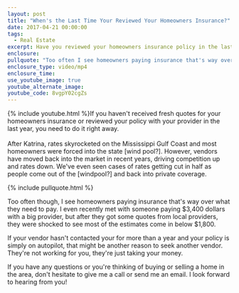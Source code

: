 ```yaml
---
layout: post
title: "When's the Last Time Your Reviewed Your Homeowners Insurance?"
date: 2017-04-21 00:00:00
tags:
  - Real Estate
excerpt: Have you reviewed your homeowners insurance policy in the last year? You might be surprised by what you hear now that rates are being driven down again.
enclosure:
pullquote: "Too often I see homeowners paying insurance that's way over what they need to pay."
enclosure_type: video/mp4
enclosure_time:
use_youtube_image: true
youtube_alternate_image:
youtube_code: 8vgpY02cgZs
---
```



{% include youtube.html %}If you haven't received fresh quotes for your homeowners insurance or reviewed your policy with your provider in the last year, you need to do it right away.
<br>
<br>After Katrina, rates skyrocketed on the Mississippi Gulf Coast and most homeowners were forced into the state [wind pool?]. However, vendors have moved back into the market in recent years, driving competition up and rates down. We've even seen cases of rates getting cut in half as people come out of the [windpool?] and back into private coverage.

{% include pullquote.html %}

Too often though, I see homeowners paying insurance that's way over what they need to pay. I even recently met with someone paying $3,400 dollars with a big provider, but after they got some quotes from local providers, they were shocked to see most of the estimates come in below $1,800.

If your vendor hasn't contacted your for more than a year and your policy is simply on autopilot, that might be another reason to seek another vendor. They're not working for you, they're just taking your money.

If you have any questions or you're thinking of buying or selling a home in the area, don't hesitate to give me a call or send me an email. I look forward to hearing from you!